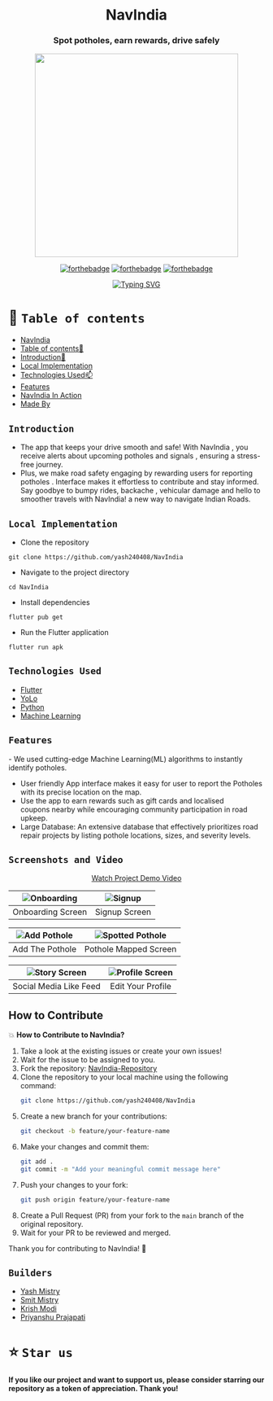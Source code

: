  <div align="center"> 

# NavIndia


 ### Spot potholes, earn rewards, drive safely






<p align="center">
<img  width="400" height="400" src="https://raw.githubusercontent.com/yash240408/NavIndia/master/assets/logos/hh.png">
</p>

  
[![forthebadge](https://forthebadge.com/images/badges/built-by-developers.svg)](https://github.com/yash240408/NavIndia) 
[![forthebadge](https://forthebadge.com/images/badges/built-with-love.svg)](https://www.python.org/) 
[![forthebadge](https://forthebadge.com/images/badges/powered-by-coffee.svg)](https://github.com/yash240408/NavIndia)
  
 [![Typing SVG](https://readme-typing-svg.demolab.com?font=QUARTZO+&pause=1000&color=F72288&width=435&lines=Built+for+Hack+-+NU+-+Thon+2024)](https://git.io/typing-svg)
 
 
</div>


# 🧭 `Table of contents`

- [NavIndia](#NavIndia)
- [Table of contents🧭 ](#Table-of-contents)
- [Introduction🚀](#Introduction)
- [Local Implementation](#Local-Implementation)
- [Technologies Used📫](#Technologies-Used)
- [Features](#Features)
- [NavIndia In Action](#Screenshots-and-Video)
- [Made By](#Builders)





## `Introduction`
<!--- <div align="center">
<img  width="100" height="120" align="center" src="https://user-images.githubusercontent.com/110530263/225117486-588eb822-df15-44c5-aa77-d6a955fa9002.png">
 </div> --->
 
- The app that keeps your drive smooth and safe! With NavIndia , you receive  alerts about upcoming potholes and signals , ensuring a stress-free journey.
- Plus, we make road safety engaging by rewarding users for reporting potholes . Interface makes it effortless to contribute and stay informed. Say goodbye to bumpy rides, backache , vehicular damage and hello to smoother travels with NavIndia! a new way to navigate Indian Roads.

## `Local Implementation`
- Clone the repository

```
git clone https://github.com/yash240408/NavIndia
```

- Navigate to the project directory
```
cd NavIndia
```
- Install dependencies
```
flutter pub get 
```

- Run the Flutter application
```
flutter run apk
```


## `Technologies Used`
- [Flutter](https://flutter.dev/)
- [YoLo](https://pjreddie.com/darknet/yolo/)
- [Python](https://docs.python.org/3/)
- [Machine Learning](https://ml-cheatsheet.readthedocs.io/en/latest/)


## `Features`

- We used cutting-edge Machine Learning(ML) algorithms to instantly identify potholes.
- User friendly App interface makes it easy for user to report the Potholes with its precise location on the map.
- Use the app to earn rewards such as gift cards and localised coupons nearby while encouraging community participation in road upkeep.
- Large Database: An extensive database that effectively prioritizes road repair projects by listing pothole locations, sizes, and severity levels.

## `Screenshots and Video` 

<div align=center">
  <p align="center"><a href="link_here">Watch Project Demo Video</a></p>
</div>








| ![Onboarding](https://raw.githubusercontent.com/yash240408/NavIndia/master/assets/app_images/on_board.jpeg) | ![Signup](https://raw.githubusercontent.com/yash240408/NavIndia/master/assets/app_images/signup.jpeg) |
|:---:|:---:|
|Onboarding Screen | Signup Screen |

| ![Add Pothole](https://raw.githubusercontent.com/yash240408/NavIndia/master/assets/app_images/add_pothole.jpeg) | ![Spotted Pothole](https://raw.githubusercontent.com/yash240408/NavIndia/master/assets/app_images/home_screen.jpeg) |
|:---:|:---:|
|Add The Pothole | Pothole Mapped Screen |


| ![Story Screen](https://raw.githubusercontent.com/yash240408/NavIndia/master/assets/app_images/story.jpeg) |  ![Profile Screen](https://raw.githubusercontent.com/yash240408/NavIndia/master/assets/app_images/profile.jpeg)
|:---:|:---:|
| Social Media Like Feed |Edit Your Profile |









## How to Contribute
💥 **How to Contribute to NavIndia?**

1. Take a look at the existing issues or create your own issues!
2. Wait for the issue to be assigned to you.
3. Fork the repository: [NavIndia-Repository](https://github.com/yash240408/NavIndia)
4. Clone the repository to your local machine using the following command:
    ```bash
    git clone https://github.com/yash240408/NavIndia
    ```
5. Create a new branch for your contributions:
    ```bash
    git checkout -b feature/your-feature-name
    ```
6. Make your changes and commit them:
    ```bash
    git add .
    git commit -m "Add your meaningful commit message here"
    ```
7. Push your changes to your fork:
    ```bash
    git push origin feature/your-feature-name
    ```
8. Create a Pull Request (PR) from your fork to the `main` branch of the original repository.
9. Wait for your PR to be reviewed and merged.

Thank you for contributing to NavIndia! 🌟

## `Builders`

* [Yash Mistry](https://github.com/yash240408)
* [Smit Mistry](https://github.com/SmitM1)
* [Krish Modi](mailto://krishkhatri83@gmail.com)
* [Priyanshu Prajapati](https://github.com/priyanshu7124)



# ⭐️ `Star us`
**If you like our project and want to support us, please consider starring our repository as a token of appreciation. Thank you!**
